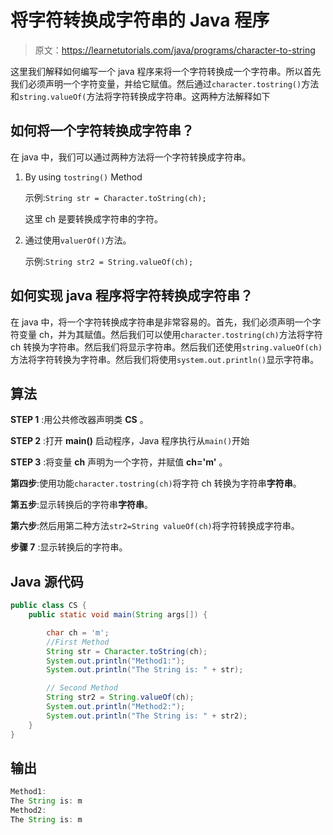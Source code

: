 # 将字符转换成字符串的 Java 程序

> 原文：<https://learnetutorials.com/java/programs/character-to-string>

这里我们解释如何编写一个 java 程序来将一个字符转换成一个字符串。所以首先我们必须声明一个字符变量，并给它赋值。然后通过`character.tostring()`方法和`string.valueOf(`方法将字符转换成字符串。这两种方法解释如下

## 如何将一个字符转换成字符串？

在 java 中，我们可以通过两种方法将一个字符转换成字符串。

1.  By using `tostring()` Method

    示例:`String str = Character.toString(ch);`

    这里 ch 是要转换成字符串的字符。

2.  通过使用`valuerOf()`方法。

    示例:`String str2 = String.valueOf(ch);`

## 如何实现 java 程序将字符转换成字符串？

在 java 中，将一个字符转换成字符串是非常容易的。首先，我们必须声明一个字符变量 ch，并为其赋值。然后我们可以使用`character.tostring(ch)`方法将字符 ch 转换为字符串。然后我们将显示字符串。然后我们还使用`string.valueOf(ch)`方法将字符转换为字符串。然后我们将使用`system.out.println()`显示字符串。

## 算法

**STEP 1** :用公共修改器声明类 **CS** 。

**STEP 2** :打开 **main()** 启动程序，Java 程序执行从`main()`开始

**STEP 3** :将变量 **ch** 声明为一个字符，并赋值 **ch='m'** 。

**第四步**:使用功能`character.tostring(ch)`将字符 ch 转换为字符串**字符串**。

**第五步**:显示转换后的字符串**字符串**。

**第六步**:然后用第二种方法`str2=String valueOf(ch)`将字符转换成字符串。

**步骤 7** :显示转换后的字符串。

## Java 源代码

```java
public class CS {
    public static void main(String args[]) {

        char ch = 'm';
        //First Method
        String str = Character.toString(ch);
        System.out.println("Method1:");
        System.out.println("The String is: " + str);

        // Second Method
        String str2 = String.valueOf(ch);
        System.out.println("Method2:");
        System.out.println("The String is: " + str2);
    }
}

```

## 输出

```java
Method1:
The String is: m
Method2:
The String is: m
```